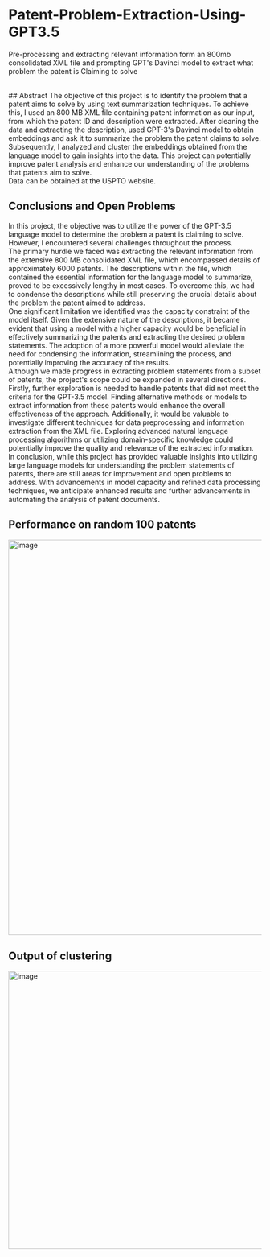 # Patent-Problem-Extraction-Using-GPT3.5
Pre-processing and extracting relevant information form an 800mb consolidated XML file and prompting GPT's Davinci model to extract what problem the patent is Claiming to solve

<br>
## Abstract
The objective of this project is to identify the problem that a patent aims to solve by using text summarization techniques. To achieve this, I used an 800 MB XML file containing patent information as our input, from which the patent ID and description were extracted. After cleaning the data and extracting the description, used GPT-3's Davinci model to obtain embeddings and ask it to summarize the problem the patent claims to solve. Subsequently, I analyzed and cluster the embeddings obtained from the language model to gain insights into the data. This project can potentially improve patent analysis and enhance our understanding of the problems that patents aim to solve. <br>
Data can be obtained at the USPTO website.

<br>

## Conclusions and Open Problems

In this project, the objective was to utilize the power of the GPT-3.5 language model to determine the problem a patent is claiming to solve. However, I encountered several challenges throughout the process.<br>
The primary hurdle we faced was extracting the relevant information from the extensive 800 MB consolidated XML file, which encompassed details of approximately 6000 patents. The descriptions within the file, which contained the essential information for the language model to summarize, proved to be excessively lengthy in most cases. To overcome this, we had to condense the descriptions while still preserving the crucial details about the problem the patent aimed to address.<br>
One significant limitation we identified was the capacity constraint of the model itself. Given the extensive nature of the descriptions, it became evident that using a model with a higher capacity would be beneficial in effectively summarizing the patents and extracting the desired problem statements. The adoption of a more powerful model would alleviate the need for condensing the information, streamlining the process, and potentially improving the accuracy of the results.<br>
Although we made progress in extracting problem statements from a subset of patents, the project's scope could be expanded in several directions. Firstly, further exploration is needed to handle patents that did not meet the criteria for the GPT-3.5 model. Finding alternative methods or models to extract information from these patents would enhance the overall effectiveness of the approach.
Additionally, it would be valuable to investigate different techniques for data preprocessing and information extraction from the XML file. Exploring advanced natural language processing algorithms or utilizing domain-specific knowledge could potentially improve the quality and relevance of the extracted information.<br>
In conclusion, while this project has provided valuable insights into utilizing large language models for understanding the problem statements of patents, there are still areas for improvement and open problems to address. With advancements in model capacity and refined data processing techniques, we anticipate enhanced results and further advancements in automating the analysis of patent documents.

## Performance on random 100 patents
<img width="786" alt="image" src="https://github.com/naimisha13/Patent-Problem-Extraction-Using-GPT3.5/assets/36668575/e5632976-2188-4ebc-87e8-afba0bb7f908">

## Output of clustering
<img width="553" alt="image" src="https://github.com/naimisha13/Patent-Problem-Extraction-Using-GPT3.5/assets/36668575/bc021156-f0db-43dc-ab0e-b6d15f1c2142">

